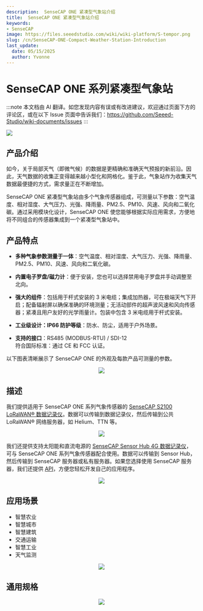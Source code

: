 ```yaml
---
description:  SenseCAP ONE 紧凑型气象站介绍
title:  SenseCAP ONE 紧凑型气象站介绍
keywords:
- SenseCAP
image: https://files.seeedstudio.com/wiki/wiki-platform/S-tempor.png
slug: /cn/SenseCAP-ONE-Compact-Weather-Station-Introduction
last_update:
  date: 05/15/2025
  author: Yvonne
---
```


# SenseCAP ONE 系列紧凑型气象站

:::note
本文档由 AI 翻译。如您发现内容有误或有改进建议，欢迎通过页面下方的评论区，或在以下 Issue 页面中告诉我们：https://github.com/Seeed-Studio/wiki-documents/issues
:::

<p style={{textAlign: 'center'}}><a href="https://www.seeedstudio.com/SenseCAPONE-S900-9in1-Compact-Weather-Sensor-p-4881.html?utm_source=wiki" target="_blank"><img src="https://files.seeedstudio.com/wiki/SenseCAP%20ONE%20Compact%20Weather%20Sensor_/1.png" border="0" /></a></p>

## 产品介绍

如今，关于局部天气（即微气候）的数据是更精确和准确天气预报的新前沿。因此，天气数据的收集正变得越来越小型化和网格化。鉴于此，气象站作为收集天气数据最便捷的方式，需求量正在不断增加。

SenseCAP ONE 紧凑型气象站由多个气象传感器组成，可测量以下参数：空气温度、相对湿度、大气压力、光强、降雨量、PM2.5、PM10、风速、风向和二氧化碳。通过采用模块化设计，SenseCAP ONE 使您能够根据实际应用需求，方便地将不同组合的传感器集成到一个紧凑型气象站中。

## 产品特点

- **多种气象参数测量于一体**：空气温度、相对湿度、大气压力、光强、降雨量、PM2.5、PM10、风速、风向和二氧化碳。

- **内置电子罗盘/磁力计**：便于安装，您也可以选择禁用电子罗盘并手动调整至北向。

- **强大的组件**：包括用于杆式安装的 3 米电缆；集成加热器，可在极端天气下开启；配备辐射屏以确保准确的环境测量；无活动部件的超声波风速和风向传感器；紧凑且用户友好的光学雨量计。包装中包含 3 米电缆用于杆式安装。

- **工业级设计：IP66 防护等级**：防水、防尘，适用于户外场景。

- **支持的接口**：RS485 (MODBUS-RTU) / SDI-12  
符合国际标准：通过 CE 和 FCC 认证。

以下图表清晰展示了 SenseCAP ONE 的外观及每款产品可测量的参数。

<div align="center"><img width={800} src="https://files.seeedstudio.com/wiki/SenseCAP%20ONE%20Compact%20Weather%20Sensor_/2.png"/></div>

## 描述

我们提供适用于 SenseCAP ONE 系列气象传感器的 [SenseCAP S2100 LoRaWAN® 数据记录仪](https://www.seeedstudio.com/SenseCAP-S2100-LoRaWAN-Data-Logger-p-5361.html)。数据可以传输到数据记录仪，然后传输到公共 LoRaWAN® 网络服务器，如 Helium、TTN 等。

<div align="center"><img width={800} src="https://files.seeedstudio.com/wiki/SenseCAP%20ONE%20Compact%20Weather%20Sensor_/3.png"/></div>

我们还提供支持太阳能和直流电源的 [SenseCAP Sensor Hub 4G 数据记录仪](https://solution.seeedstudio.com/product/sensor-hub-4g-data-logger/)，可与 SenseCAP ONE 系列气象传感器配合使用。数据可以传输到 Sensor Hub，然后传输到 SenseCAP 服务器或私有服务器。如果您选择使用 SenseCAP 服务器，我们还提供 [API](https://sensecap-docs.seeed.cc/introduction.html)，方便您轻松开发自己的应用程序。

<div align="center"><img width={800} src="https://sensecap-solution-upload.cdn.seeed.cn/cc/2020/05/Picture16.png?x-oss-process=image%2Fformat,webp"/></div>

## 应用场景
- 智慧农业
- 智慧城市
- 智慧建筑
- 交通运输
- 智慧工业
- 天气监测
<div align="center"><img width={800} src="https://files.seeedstudio.com/wiki/SenseCAP%20ONE%20Compact%20Weather%20Sensor_/4.png"/></div>

## 通用规格
<div align="center"><img width={800} src="https://files.seeedstudio.com/wiki/SenseCAP%20ONE%20Compact%20Weather%20Sensor_/5.png"/></div>